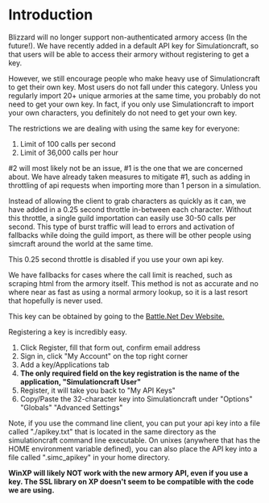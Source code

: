 # Introduction

Blizzard will no longer support non-authenticated armory access (In the future!). We have recently added in a default API key for Simulationcraft, so that users will be able to access their armory without registering to get a key.

However, we still encourage people who make heavy use of Simulationcraft to get their own key. Most users do not fall under this category. Unless you regularly import 20+ unique armories at the same time, you probably do not need to get your own key. In fact, if you only use Simulationcraft to import your own characters, you definitely do not need to get your own key.

The restrictions we are dealing with using the same key for everyone:
  1. Limit of 100 calls per second
  1. Limit of 36,000 calls per hour

#2 will most likely not be an issue, #1 is the one that we are concerned about. We have already taken measures to mitigate #1, such as adding in throttling of api requests when importing more than 1 person in a simulation.

Instead of allowing the client to grab characters as quickly as it can, we have added in a 0.25 second throttle in-between each character. Without this throttle, a single guild importation can easily use 30-50 calls per second. This type of burst traffic will lead to errors and activation of fallbacks while doing the guild import, as there will be other people using simcraft around the world at the same time.

This 0.25 second throttle is disabled if you use your own api key.

We have fallbacks for cases where the call limit is reached, such as scraping html from the armory itself. This method is not as accurate and no where near as fast as using a normal armory lookup, so it is a last resort that hopefully is never used.

This key can be obtained by going to the <a href='https://dev.battle.net/'>Battle.Net Dev Website.</a>

Registering a key is incredibly easy.
  1. Click Register, fill that form out, confirm email address
  1. Sign in, click "My Account" on the top right corner
  1. Add a key/Applications tab
  1. **The only required field on the key registration is the name of the application, "Simulationcraft User"**
  1. Register, it will take you back to "My API Keys"
  1. Copy/Paste the 32-character key into Simulationcraft under "Options" "Globals" "Advanced Settings"

Note, if you use the command line client, you can put your api key into a file called "./apikey.txt" that is located in the same directory as the simulationcraft command line executable. On unixes (anywhere that has the HOME environment variable defined), you can also place the API key into a file called ".simc\_apikey" in your home directory.

**WinXP will likely NOT work with the new armory API, even if you use a key. The SSL library on XP doesn't seem to be compatible with the code we are using.**